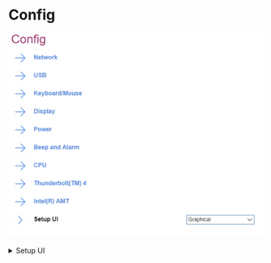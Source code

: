 # Config #
![](./img/config.png)

<details><summary>Setup UI</summary>
One of 2 possible options for interface of Setup:

1.	Simple Text - enables simple text interface with navigation and actions available only via keys on a keyboard.
2.	**Graphical** - enables graphical interface with possibility to additionally use mouse for navigation and actions. Default.

| WMI Setting name | Values | Locked by SVP | AMD/Intel |
|:---|:---|:---|:---|
| SetupUI | SimpleText, Graphical | No | Both |
</details>